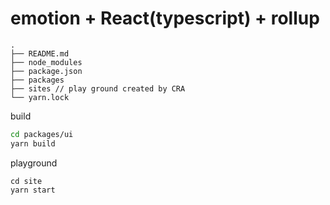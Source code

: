 # emotion + React(typescript) + rollup

```
.
├── README.md
├── node_modules
├── package.json
├── packages 
├── sites // play ground created by CRA
└── yarn.lock
```

build

```sh
cd packages/ui
yarn build
```

playground

```
cd site
yarn start
```